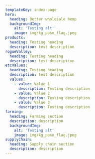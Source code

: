 ```yaml
---
templateKey: index-page
hero:
  heading: Better wholesale hemp
  backgroundImg:
    alt: 'Testing alt'
    image: img/kg_pose_flag.jpeg
products: 
  heading: Testing heading
  description: test description
rogueValley: 
  heading: Testing heading
  description: test description
etcValues: 
  heading: Testing heading
  description: test description
  values:
    - value: Value 1
      description: Testing description
    - value: Value 2
      description: Testing description
    - value: Value 3
      description: Testing description
farming:
  heading: Farming section
  description: description 
  backgroundImg:
    alt: 'Testing alt'
    image: img/kg_pose_flag.jpeg
supplyChain:
  heading: Supply chain section
  description: description 
---
```

